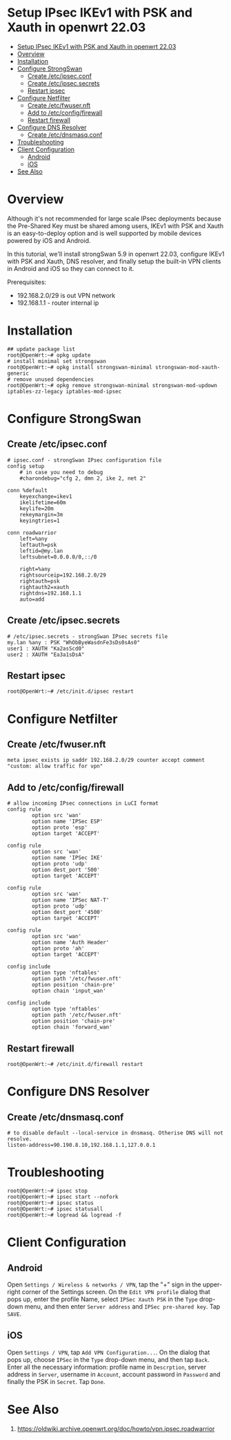 Setup IPsec IKEv1 with PSK and Xauth in openwrt 22.03
==

- [Setup IPsec IKEv1 with PSK and Xauth in openwrt 22.03](#setup-ipsec-ikev1-with-psk-and-xauth-in-openwrt-2203)
- [Overview](#overview)
- [Installation](#installation)
- [Configure StrongSwan](#configure-strongswan)
  - [Create /etc/ipsec.conf](#create-etcipsecconf)
  - [Create /etc/ipsec.secrets](#create-etcipsecsecrets)
  - [Restart ipsec](#restart-ipsec)
- [Configure Netfilter](#configure-netfilter)
  - [Create /etc/fwuser.nft](#create-etcfwusernft)
  - [Add to /etc/config/firewall](#add-to-etcconfigfirewall)
  - [Restart firewall](#restart-firewall)
- [Configure DNS Resolver](#configure-dns-resolver)
  - [Create /etc/dnsmasq.conf](#create-etcdnsmasqconf)
- [Troubleshooting](#troubleshooting)
- [Client Configuration](#client-configuration)
  - [Android](#android)
  - [iOS](#ios)
- [See Also](#see-also)

# Overview

Although it's not recommended for large scale IPsec deployments because the Pre-Shared Key must be shared among users, IKEv1 with PSK and Xauth is an easy-to-deploy option and is well supported by mobile devices powered by iOS and Android.

In this tutorial, we'll install strongSwan 5.9 in openwrt 22.03, configure IKEv1 with PSK and Xauth, DNS resolver, and finally setup the built-in VPN clients in Android and iOS so they can connect to it.

Prerequisites:
- 192.168.2.0/29 is out VPN network
- 192.168.1.1 - router internal ip

# Installation
```
## update package list
root@OpenWrt:~# opkg update
# install minimal set strongswan
root@OpenWrt:~# opkg install strongswan-minimal strongswan-mod-xauth-generic
# remove unused dependencies
root@OpenWrt:~# opkg remove strongswan-minimal strongswan-mod-updown iptables-zz-legacy iptables-mod-ipsec
```

# Configure StrongSwan

## Create /etc/ipsec.conf
```
# ipsec.conf - strongSwan IPsec configuration file
config setup
    # in case you need to debug
    #charondebug="cfg 2, dmn 2, ike 2, net 2"

conn %default
    keyexchange=ikev1
    ikelifetime=60m
    keylife=20m
    rekeymargin=3m
    keyingtries=1

conn roadwarrior
    left=%any
    leftauth=psk
    leftid=@my.lan
    leftsubnet=0.0.0.0/0,::/0

    right=%any
    rightsourceip=192.168.2.0/29
    rightauth=psk
    rightauth2=xauth
    rightdns=192.168.1.1
    auto=add
```

## Create /etc/ipsec.secrets
```
# /etc/ipsec.secrets - strongSwan IPsec secrets file
my.lan %any : PSK "WhObByeWasdnFe3sDs0sAs0"
user1 : XAUTH "Ka2asScd0"
user2 : XAUTH "Ea3a1sDsA"
```

## Restart ipsec
```
root@OpenWrt:~# /etc/init.d/ipsec restart
```

# Configure Netfilter

## Create /etc/fwuser.nft
```
meta ipsec exists ip saddr 192.168.2.0/29 counter accept comment "custom: allow traffic for vpn"
```

## Add to /etc/config/firewall
```
# allow incoming IPsec connections in LuCI format
config rule
        option src 'wan'
        option name 'IPSec ESP'
        option proto 'esp'
        option target 'ACCEPT'

config rule
        option src 'wan'
        option name 'IPSec IKE'
        option proto 'udp'
        option dest_port '500'
        option target 'ACCEPT'

config rule
        option src 'wan'
        option name 'IPSec NAT-T'
        option proto 'udp'
        option dest_port '4500'
        option target 'ACCEPT'

config rule
        option src 'wan'
        option name 'Auth Header'
        option proto 'ah'
        option target 'ACCEPT'

config include
        option type 'nftables'
        option path '/etc/fwuser.nft'
        option position 'chain-pre'
        option chain 'input_wan'

config include
        option type 'nftables'
        option path '/etc/fwuser.nft'
        option position 'chain-pre'
        option chain 'forward_wan'
```

## Restart firewall
```
root@OpenWrt:~# /etc/init.d/firewall restart
```

# Configure DNS Resolver

## Create /etc/dnsmasq.conf
```
# to disable default --local-service in dnsmasq. Otherise DNS will not resolve.
listen-address=90.190.8.10,192.168.1.1,127.0.0.1
```

# Troubleshooting
```
root@OpenWrt:~# ipsec stop
root@OpenWrt:~# ipsec start --nofork
root@OpenWrt:~# ipsec status
root@OpenWrt:~# ipsec statusall
root@OpenWrt:~# logread && logread -f
```

# Client Configuration
## Android
Open `Settings / Wireless & networks / VPN`, tap the "+" sign in the upper-right corner of the Settings screen. On the `Edit VPN profile` dialog that pops up, enter the profile Name, select `IPSec Xauth PSK` in the `Type` drop-down menu, and then enter `Server address` and `IPSec pre-shared key`. Tap `SAVE`.
## iOS
Open `Settings / VPN`, tap `Add VPN Configuration...`. On the dialog that pops up, choose `IPSec` in the `Type` drop-down menu, and then tap `Back`. Enter all the necessary information: profile name in `Descrption`, server address in `Server`, username in `Account`, account password in `Password` and finally the PSK in `Secret`. Tap `Done`.

# See Also
1. https://oldwiki.archive.openwrt.org/doc/howto/vpn.ipsec.roadwarrior